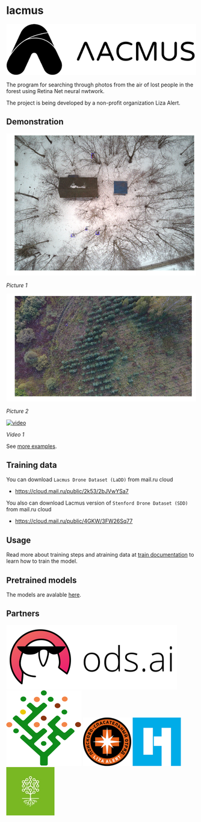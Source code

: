 # lacmus

![logo](docs/imgs/lacmus-logo.png)

The program for searching through photos from the air of lost people in the forest using Retina Net neural nwtwork.

The project is being developed by a non-profit organization Liza Alert.

## Demonstration

![01](docs/imgs/examples/02.png)

*Picture 1*

![02](docs/imgs/examples/08.png)

*Picture 2*

[![video](http://img.youtube.com/vi/9pVtPM4bzww/0.jpg)](http://www.youtube.com/watch?v=9pVtPM4bzww)

*Video 1*

See [more examples](docs/work-demo.md).

## Training data

You can download `Lacmus Drone Dataset (LaDD)` from mail.ru cloud

- https://cloud.mail.ru/public/2k53/2bJVwYSa7

You also can download Lacmus version of `Stenford Drone Dataset (SDD)` from mail.ru cloud

- https://cloud.mail.ru/public/4GKW/3FW26Sq77


## Usage

Read more about training steps and atraining data at [train documentation](docs/train-usage.md) to learn how to train the model.

## Pretrained models

The models are avalable [here](https://github.com/lizaalert/lacmus/releases/tag/0.1.1).

## Partners

[![ODS][logoODS]](https://ods.ai)    [![DTL][logoDTL]](http://immersiya.com/about)
								[![Liza alert][logoLA]](https://lizaalert.org/)    [![Novaya Gazeta][logoNovayaGazeta]](https://novayagazeta.ru/)    [![Teplica][logoTeplica]](https://te-st.ru/)

[logoDTL]: docs/imgs/partners/dtl-logo-200px.png "DTL"

[logoODS]: docs/imgs/partners/ods-logo-200px.png "ODS"

[logoLA]: docs/imgs/partners/lizaalert-logo-128px.png "Liza alert"

[logoNovayaGazeta]: docs/imgs/partners/novaya-gazeta-logo-128px.png "Novaya Gazeta"

[logoTeplica]: docs/imgs/partners/teplica-logo-128px.png "Teplica"